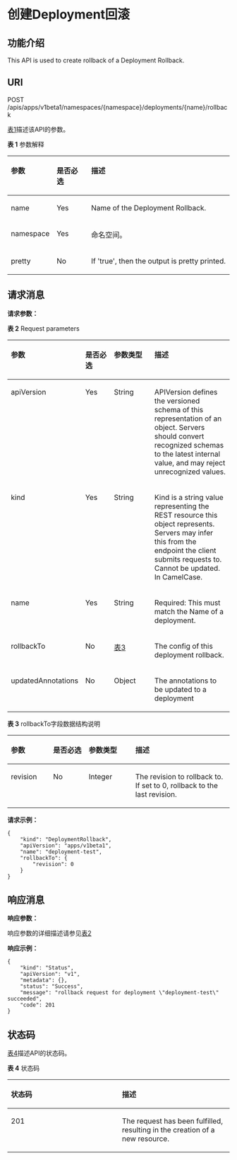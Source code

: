 # 创建Deployment回滚<a name="cci_02_0026"></a>

## 功能介绍<a name="zh-cn_topic_0091433672_section41398477"></a>

This API is used to create rollback of a Deployment Rollback.

## URI<a name="zh-cn_topic_0091433672_section37041974"></a>

POST /apis/apps/v1beta1/namespaces/\{namespace\}/deployments/\{name\}/rollback

[表1](#zh-cn_topic_0091433672_d0e34843)描述该API的参数。

**表 1**  参数解释

<a name="zh-cn_topic_0091433672_d0e34843"></a>
<table><thead align="left"><tr id="zh-cn_topic_0091433672_row27299130"><th class="cellrowborder" valign="top" width="16.16%" id="mcps1.2.4.1.1"><p id="zh-cn_topic_0091433672_p65652297517"><a name="zh-cn_topic_0091433672_p65652297517"></a><a name="zh-cn_topic_0091433672_p65652297517"></a>参数</p>
</th>
<th class="cellrowborder" valign="top" width="16.16%" id="mcps1.2.4.1.2"><p id="zh-cn_topic_0091433672_p165661629135114"><a name="zh-cn_topic_0091433672_p165661629135114"></a><a name="zh-cn_topic_0091433672_p165661629135114"></a>是否必选</p>
</th>
<th class="cellrowborder" valign="top" width="67.67999999999999%" id="mcps1.2.4.1.3"><p id="zh-cn_topic_0091433672_p14567629115114"><a name="zh-cn_topic_0091433672_p14567629115114"></a><a name="zh-cn_topic_0091433672_p14567629115114"></a>描述</p>
</th>
</tr>
</thead>
<tbody><tr id="zh-cn_topic_0091433672_row41719447"><td class="cellrowborder" valign="top" width="16.16%" headers="mcps1.2.4.1.1 "><p id="zh-cn_topic_0091433672_p23832023"><a name="zh-cn_topic_0091433672_p23832023"></a><a name="zh-cn_topic_0091433672_p23832023"></a>name</p>
</td>
<td class="cellrowborder" valign="top" width="16.16%" headers="mcps1.2.4.1.2 "><p id="zh-cn_topic_0091433672_p51345720"><a name="zh-cn_topic_0091433672_p51345720"></a><a name="zh-cn_topic_0091433672_p51345720"></a>Yes</p>
</td>
<td class="cellrowborder" valign="top" width="67.67999999999999%" headers="mcps1.2.4.1.3 "><p id="zh-cn_topic_0091433672_p65362657"><a name="zh-cn_topic_0091433672_p65362657"></a><a name="zh-cn_topic_0091433672_p65362657"></a>Name of the Deployment Rollback.</p>
</td>
</tr>
<tr id="zh-cn_topic_0091433672_row51393009"><td class="cellrowborder" valign="top" width="16.16%" headers="mcps1.2.4.1.1 "><p id="zh-cn_topic_0091433672_p2084186"><a name="zh-cn_topic_0091433672_p2084186"></a><a name="zh-cn_topic_0091433672_p2084186"></a>namespace</p>
</td>
<td class="cellrowborder" valign="top" width="16.16%" headers="mcps1.2.4.1.2 "><p id="zh-cn_topic_0091433672_p34601376"><a name="zh-cn_topic_0091433672_p34601376"></a><a name="zh-cn_topic_0091433672_p34601376"></a>Yes</p>
</td>
<td class="cellrowborder" valign="top" width="67.67999999999999%" headers="mcps1.2.4.1.3 "><p id="zh-cn_topic_0079615000_p8332925"><a name="zh-cn_topic_0079615000_p8332925"></a><a name="zh-cn_topic_0079615000_p8332925"></a>命名空间。</p>
</td>
</tr>
<tr id="zh-cn_topic_0091433672_row58579196"><td class="cellrowborder" valign="top" width="16.16%" headers="mcps1.2.4.1.1 "><p id="zh-cn_topic_0091433672_p47294440"><a name="zh-cn_topic_0091433672_p47294440"></a><a name="zh-cn_topic_0091433672_p47294440"></a>pretty</p>
</td>
<td class="cellrowborder" valign="top" width="16.16%" headers="mcps1.2.4.1.2 "><p id="zh-cn_topic_0091433672_p5644428"><a name="zh-cn_topic_0091433672_p5644428"></a><a name="zh-cn_topic_0091433672_p5644428"></a>No</p>
</td>
<td class="cellrowborder" valign="top" width="67.67999999999999%" headers="mcps1.2.4.1.3 "><p id="zh-cn_topic_0091433672_p54545553"><a name="zh-cn_topic_0091433672_p54545553"></a><a name="zh-cn_topic_0091433672_p54545553"></a>If 'true', then the output is pretty printed.</p>
</td>
</tr>
</tbody>
</table>

## 请求消息<a name="zh-cn_topic_0091433672_section64942310"></a>

**请求参数：**

**表 2**  Request parameters

<a name="zh-cn_topic_0091433672_table10173552218"></a>
<table><thead align="left"><tr id="zh-cn_topic_0091433672_row31887193"><th class="cellrowborder" valign="top" width="19%" id="mcps1.2.5.1.1"><p id="zh-cn_topic_0091433672_p32725858"><a name="zh-cn_topic_0091433672_p32725858"></a><a name="zh-cn_topic_0091433672_p32725858"></a>参数</p>
</th>
<th class="cellrowborder" valign="top" width="16%" id="mcps1.2.5.1.2"><p id="zh-cn_topic_0091433672_p33548811"><a name="zh-cn_topic_0091433672_p33548811"></a><a name="zh-cn_topic_0091433672_p33548811"></a>是否必选</p>
</th>
<th class="cellrowborder" valign="top" width="22%" id="mcps1.2.5.1.3"><p id="zh-cn_topic_0091433672_p33099132"><a name="zh-cn_topic_0091433672_p33099132"></a><a name="zh-cn_topic_0091433672_p33099132"></a>参数类型</p>
</th>
<th class="cellrowborder" valign="top" width="43%" id="mcps1.2.5.1.4"><p id="zh-cn_topic_0091433672_p63784030"><a name="zh-cn_topic_0091433672_p63784030"></a><a name="zh-cn_topic_0091433672_p63784030"></a>描述</p>
</th>
</tr>
</thead>
<tbody><tr id="zh-cn_topic_0091433672_row66232792"><td class="cellrowborder" valign="top" width="19%" headers="mcps1.2.5.1.1 "><p id="zh-cn_topic_0091433672_p63255955"><a name="zh-cn_topic_0091433672_p63255955"></a><a name="zh-cn_topic_0091433672_p63255955"></a>apiVersion</p>
</td>
<td class="cellrowborder" valign="top" width="16%" headers="mcps1.2.5.1.2 "><p id="zh-cn_topic_0091433672_p23458743"><a name="zh-cn_topic_0091433672_p23458743"></a><a name="zh-cn_topic_0091433672_p23458743"></a>Yes</p>
</td>
<td class="cellrowborder" valign="top" width="22%" headers="mcps1.2.5.1.3 "><p id="zh-cn_topic_0091433672_p21109994"><a name="zh-cn_topic_0091433672_p21109994"></a><a name="zh-cn_topic_0091433672_p21109994"></a>String</p>
</td>
<td class="cellrowborder" valign="top" width="43%" headers="mcps1.2.5.1.4 "><p id="zh-cn_topic_0091433672_p32187991"><a name="zh-cn_topic_0091433672_p32187991"></a><a name="zh-cn_topic_0091433672_p32187991"></a>APIVersion defines the versioned schema of this representation of an object. Servers should convert recognized schemas to the latest internal value, and may reject unrecognized values.</p>
</td>
</tr>
<tr id="zh-cn_topic_0091433672_row21256466"><td class="cellrowborder" valign="top" width="19%" headers="mcps1.2.5.1.1 "><p id="zh-cn_topic_0091433672_p44052166"><a name="zh-cn_topic_0091433672_p44052166"></a><a name="zh-cn_topic_0091433672_p44052166"></a>kind</p>
</td>
<td class="cellrowborder" valign="top" width="16%" headers="mcps1.2.5.1.2 "><p id="zh-cn_topic_0091433672_p11455687"><a name="zh-cn_topic_0091433672_p11455687"></a><a name="zh-cn_topic_0091433672_p11455687"></a>Yes</p>
</td>
<td class="cellrowborder" valign="top" width="22%" headers="mcps1.2.5.1.3 "><p id="zh-cn_topic_0091433672_p55495420"><a name="zh-cn_topic_0091433672_p55495420"></a><a name="zh-cn_topic_0091433672_p55495420"></a>String</p>
</td>
<td class="cellrowborder" valign="top" width="43%" headers="mcps1.2.5.1.4 "><p id="zh-cn_topic_0091433672_p65944013"><a name="zh-cn_topic_0091433672_p65944013"></a><a name="zh-cn_topic_0091433672_p65944013"></a>Kind is a string value representing the REST resource this object represents. Servers may infer this from the endpoint the client submits requests to. Cannot be updated. In CamelCase.</p>
</td>
</tr>
<tr id="zh-cn_topic_0091433672_row56625212"><td class="cellrowborder" valign="top" width="19%" headers="mcps1.2.5.1.1 "><p id="zh-cn_topic_0091433672_p23239492"><a name="zh-cn_topic_0091433672_p23239492"></a><a name="zh-cn_topic_0091433672_p23239492"></a>name</p>
</td>
<td class="cellrowborder" valign="top" width="16%" headers="mcps1.2.5.1.2 "><p id="zh-cn_topic_0091433672_p3350684"><a name="zh-cn_topic_0091433672_p3350684"></a><a name="zh-cn_topic_0091433672_p3350684"></a>Yes</p>
</td>
<td class="cellrowborder" valign="top" width="22%" headers="mcps1.2.5.1.3 "><p id="zh-cn_topic_0091433672_p2969964"><a name="zh-cn_topic_0091433672_p2969964"></a><a name="zh-cn_topic_0091433672_p2969964"></a>String</p>
</td>
<td class="cellrowborder" valign="top" width="43%" headers="mcps1.2.5.1.4 "><p id="zh-cn_topic_0091433672_p39240541"><a name="zh-cn_topic_0091433672_p39240541"></a><a name="zh-cn_topic_0091433672_p39240541"></a>Required: This must match the Name of a deployment.</p>
</td>
</tr>
<tr id="zh-cn_topic_0091433672_row17620553"><td class="cellrowborder" valign="top" width="19%" headers="mcps1.2.5.1.1 "><p id="zh-cn_topic_0091433672_p17978702"><a name="zh-cn_topic_0091433672_p17978702"></a><a name="zh-cn_topic_0091433672_p17978702"></a>rollbackTo</p>
</td>
<td class="cellrowborder" valign="top" width="16%" headers="mcps1.2.5.1.2 "><p id="zh-cn_topic_0091433672_p46988743"><a name="zh-cn_topic_0091433672_p46988743"></a><a name="zh-cn_topic_0091433672_p46988743"></a>No</p>
</td>
<td class="cellrowborder" valign="top" width="22%" headers="mcps1.2.5.1.3 "><p id="zh-cn_topic_0091433672_p47991837"><a name="zh-cn_topic_0091433672_p47991837"></a><a name="zh-cn_topic_0091433672_p47991837"></a><a href="#zh-cn_topic_0091433672_table3169229152410">表3</a></p>
</td>
<td class="cellrowborder" valign="top" width="43%" headers="mcps1.2.5.1.4 "><p id="zh-cn_topic_0091433672_p22331121"><a name="zh-cn_topic_0091433672_p22331121"></a><a name="zh-cn_topic_0091433672_p22331121"></a>The config of this deployment rollback.</p>
</td>
</tr>
<tr id="zh-cn_topic_0091433672_row66762365"><td class="cellrowborder" valign="top" width="19%" headers="mcps1.2.5.1.1 "><p id="zh-cn_topic_0091433672_p39042521"><a name="zh-cn_topic_0091433672_p39042521"></a><a name="zh-cn_topic_0091433672_p39042521"></a>updatedAnnotations</p>
</td>
<td class="cellrowborder" valign="top" width="16%" headers="mcps1.2.5.1.2 "><p id="zh-cn_topic_0091433672_p8327600"><a name="zh-cn_topic_0091433672_p8327600"></a><a name="zh-cn_topic_0091433672_p8327600"></a>No</p>
</td>
<td class="cellrowborder" valign="top" width="22%" headers="mcps1.2.5.1.3 "><p id="zh-cn_topic_0091433672_p3447020"><a name="zh-cn_topic_0091433672_p3447020"></a><a name="zh-cn_topic_0091433672_p3447020"></a>Object</p>
</td>
<td class="cellrowborder" valign="top" width="43%" headers="mcps1.2.5.1.4 "><p id="zh-cn_topic_0091433672_p10773237"><a name="zh-cn_topic_0091433672_p10773237"></a><a name="zh-cn_topic_0091433672_p10773237"></a>The annotations to be updated to a deployment</p>
</td>
</tr>
</tbody>
</table>

**表 3**  rollbackTo字段数据结构说明

<a name="zh-cn_topic_0091433672_table3169229152410"></a>
<table><thead align="left"><tr id="zh-cn_topic_0091433672_row49859166"><th class="cellrowborder" valign="top" width="19%" id="mcps1.2.5.1.1"><p id="zh-cn_topic_0091433672_p12060663"><a name="zh-cn_topic_0091433672_p12060663"></a><a name="zh-cn_topic_0091433672_p12060663"></a>参数</p>
</th>
<th class="cellrowborder" valign="top" width="16%" id="mcps1.2.5.1.2"><p id="zh-cn_topic_0091433672_p37389616"><a name="zh-cn_topic_0091433672_p37389616"></a><a name="zh-cn_topic_0091433672_p37389616"></a>是否必选</p>
</th>
<th class="cellrowborder" valign="top" width="21%" id="mcps1.2.5.1.3"><p id="zh-cn_topic_0091433672_p8660017"><a name="zh-cn_topic_0091433672_p8660017"></a><a name="zh-cn_topic_0091433672_p8660017"></a>参数类型</p>
</th>
<th class="cellrowborder" valign="top" width="44%" id="mcps1.2.5.1.4"><p id="zh-cn_topic_0091433672_p30372771"><a name="zh-cn_topic_0091433672_p30372771"></a><a name="zh-cn_topic_0091433672_p30372771"></a>描述</p>
</th>
</tr>
</thead>
<tbody><tr id="zh-cn_topic_0091433672_row44275373"><td class="cellrowborder" valign="top" width="19%" headers="mcps1.2.5.1.1 "><p id="zh-cn_topic_0091433672_p29535480"><a name="zh-cn_topic_0091433672_p29535480"></a><a name="zh-cn_topic_0091433672_p29535480"></a>revision</p>
</td>
<td class="cellrowborder" valign="top" width="16%" headers="mcps1.2.5.1.2 "><p id="zh-cn_topic_0091433672_p43563692"><a name="zh-cn_topic_0091433672_p43563692"></a><a name="zh-cn_topic_0091433672_p43563692"></a>No</p>
</td>
<td class="cellrowborder" valign="top" width="21%" headers="mcps1.2.5.1.3 "><p id="zh-cn_topic_0091433672_p38998127"><a name="zh-cn_topic_0091433672_p38998127"></a><a name="zh-cn_topic_0091433672_p38998127"></a>Integer</p>
</td>
<td class="cellrowborder" valign="top" width="44%" headers="mcps1.2.5.1.4 "><p id="zh-cn_topic_0091433672_p4731756"><a name="zh-cn_topic_0091433672_p4731756"></a><a name="zh-cn_topic_0091433672_p4731756"></a>The revision to rollback to. If set to 0, rollback to the last revision.</p>
</td>
</tr>
</tbody>
</table>

**请求示例：**

```
{
    "kind": "DeploymentRollback", 
    "apiVersion": "apps/v1beta1", 
    "name": "deployment-test", 
    "rollbackTo": {
        "revision": 0
    }
}
```

## 响应消息<a name="zh-cn_topic_0091433672_section47609878"></a>

**响应参数：**

响应参数的详细描述请参见[表2](#zh-cn_topic_0091433672_table10173552218)

**响应示例：**

```
{
    "kind": "Status", 
    "apiVersion": "v1", 
    "metadata": {}, 
    "status": "Success", 
    "message": "rollback request for deployment \"deployment-test\" succeeded", 
    "code": 201
}
```

## 状态码<a name="zh-cn_topic_0091433672_section25835719"></a>

[表4](#zh-cn_topic_0091433672_d0e35052)描述API的状态码。

**表 4**  状态码

<a name="zh-cn_topic_0091433672_d0e35052"></a>
<table><thead align="left"><tr id="zh-cn_topic_0091433672_row49033913"><th class="cellrowborder" valign="top" width="50%" id="mcps1.2.3.1.1"><p id="zh-cn_topic_0091433672_p12324050"><a name="zh-cn_topic_0091433672_p12324050"></a><a name="zh-cn_topic_0091433672_p12324050"></a>状态码</p>
</th>
<th class="cellrowborder" valign="top" width="50%" id="mcps1.2.3.1.2"><p id="zh-cn_topic_0091433672_p58723999"><a name="zh-cn_topic_0091433672_p58723999"></a><a name="zh-cn_topic_0091433672_p58723999"></a>描述</p>
</th>
</tr>
</thead>
<tbody><tr id="zh-cn_topic_0091433672_row59023497"><td class="cellrowborder" valign="top" width="50%" headers="mcps1.2.3.1.1 "><p id="zh-cn_topic_0091433672_p16173943"><a name="zh-cn_topic_0091433672_p16173943"></a><a name="zh-cn_topic_0091433672_p16173943"></a>201</p>
</td>
<td class="cellrowborder" valign="top" width="50%" headers="mcps1.2.3.1.2 "><p id="zh-cn_topic_0091433672_p35021010"><a name="zh-cn_topic_0091433672_p35021010"></a><a name="zh-cn_topic_0091433672_p35021010"></a>The request has been fulfilled, resulting in the creation of a new resource.</p>
</td>
</tr>
</tbody>
</table>

